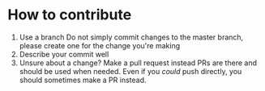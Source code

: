 # How to contribute

1. Use a branch
Do not simply commit changes to the master branch, please create one for the change you're making
2. Describe your commit well
3. Unsure about a change? Make a pull request instead
PRs are there and should be used when needed. Even if you _could_ push directly, you should sometimes make a PR instead.